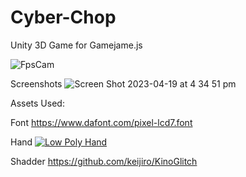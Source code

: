# Cyber-Chop
Unity 3D Game for Gamejame.js

![FpsCam](https://user-images.githubusercontent.com/9316052/232974314-a2089afe-3c97-4f72-8abd-6aa485f829e5.jpeg)

Screenshots
![Screen Shot 2023-04-19 at 4 34 51 pm](https://user-images.githubusercontent.com/9316052/233065139-ec1bf46e-5e29-42d7-acd8-77bfcfd0c59f.png)





Assets Used: 

Font
https://www.dafont.com/pixel-lcd7.font

Hand
[![Low Poly Hand](https://sketchfab.com/models/50c33884505b403e9498f1e6920a4575/embed)](https://sketchfab.com/3d-models/low-poly-hand-50c33884505b403e9498f1e6920a4575?utm_medium=embed&utm_campaign=share-popup&utm_content=50c33884505b403e9498f1e6920a4575)

Shadder
https://github.com/keijiro/KinoGlitch
